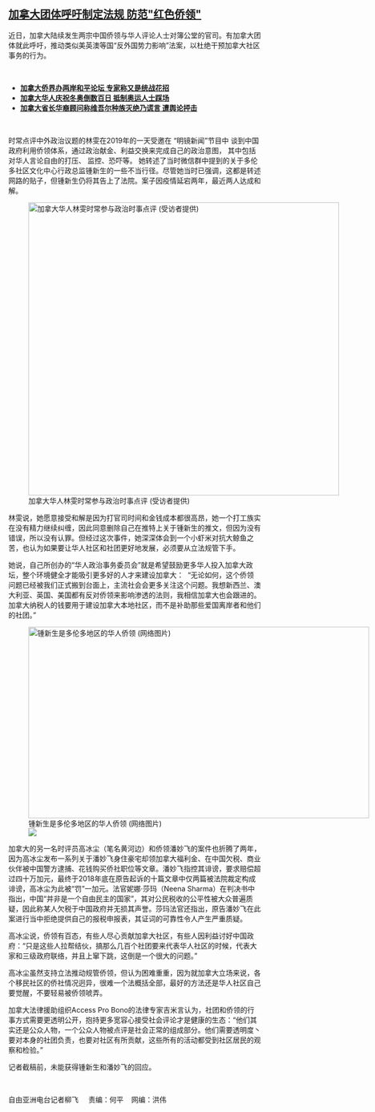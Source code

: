 <!--1635967980000-->
[加拿大团体呼吁制定法规   防范"红色侨领"](https://www.rfa.org/mandarin/yataibaodao/junshiwaijiao/lf2-11032021114743.html)
------

<p></p><p>近日，加拿大陆续发生两宗中国侨领与华人评论人士对簿公堂的官司。有加拿大团体就此呼吁，推动类似美英澳等国<span>“</span><span>反外国势力影响</span><span>”</span><span>法案，以杜绝干预加拿大社区事务的行为。</span></p><p><br/></p><ul><li><a href="https://www.rfa.org/mandarin/yataibaodao/gangtai/lf-01042021152900.html"><strong>加拿大侨界办两岸和平论坛 专家称又是统战花招</strong></a></li><li><strong><a href="https://www.rfa.org/mandarin/yataibaodao/junshiwaijiao/lf2-10282021134028.html">加拿大华人庆祝冬奥倒数百日 抵制奥运人士踩场</a></strong></li><li><strong><a href="https://www.rfa.org/mandarin/yataibaodao/shaoshuminzu/lf-04082021143200.html">加拿大省长华裔顾问称维吾尔种族灭绝乃谎言 遭舆论抨击</a></strong></li></ul><p><br/></p><p>时常点评中外政治议题的林雯在<span>2019</span><span>年的一天受邀在</span><span> “</span><span>明镜新闻</span><span>”</span><span>节目中</span><span> <span>谈到中国政府利用侨领体系，通过政治献金、利益交换</span></span><span><span>来完成自己的政治意图，</span></span><span> <span>其中包括对华人言论自由的打压、</span></span><span> <span>监控、恐吓等。</span></span><span> <span>她转述了当时微信群中提到的关于多伦多社区文化中心行政总监锺新生的一些不当行径。尽管她当时已强调，这都是转述网路的贴子，但锺新生仍将其告上了法院。案子因疫情延宕两年，最近两人达成和解。</span></span></p><p><span><span><figure class="image-richtext image-inline captioned" style="width:620px;"><img alt="加拿大华人林雯时常参与政治时事点评 (受访者提供)" height="585" src="https://www.rfa.org/mandarin/yataibaodao/junshiwaijiao/lf2-11032021114743.html/c2.jpg/@@images/d17ac02e-4f03-4b54-a1a7-a866b3ae9672.jpeg" title="C2.jpg" width="620"/><figcaption class="image-caption">加拿大华人林雯时常参与政治时事点评 (受访者提供)</figcaption><small></small></figure></span></span></p><p><span>林雯说，她愿意接受和解是因为打官司时间和金钱成本都很高昂，她一个打工族实在没有精力继续纠缠，因此同意删除自己在推特上关于锺新生的推文，但因为没有错误，所以没有认罪。但经过这次事件，她深深体会到一个小虾米对抗大鲸鱼之苦，也认为如果要让华人社区和社团更好地发展，必须要从立法规管下手。</span></p><p><span>她说，自己所创办的</span><span>“</span><span>华人政治事务委员会</span><span>”</span><span>就是希望鼓励更多华人投入加拿大政坛，整个环境健全才能吸引更多好的人才来建设加拿大：</span><span>  “</span><span>无论如何，这个侨领问题已经被我们正式搬到台面上，主流社会会更多关注这个问题。我想新西兰、澳大利亚、英国、美国都有反对侨领来影响渗透的法则，我相信加拿大也会跟进的。加拿大纳税人的钱要用于建设加拿大本地社区，而不是补助那些爱国离岸者和他们的社团。</span><span>”</span></p><p><span><figure class="image-richtext image-inline captioned" style="width:680px;"><img alt="锺新生是多伦多地区的华人侨领 (网络图片)" height="382" src="https://www.rfa.org/mandarin/yataibaodao/junshiwaijiao/lf2-11032021114743.html/c1.jpg/@@images/5d8f06bd-5b01-4d90-8a74-0c744452258a.jpeg" title="C1.jpg" width="680"/><figcaption class="image-caption">锺新生是多伦多地区的华人侨领 (网络图片)</figcaption><small></small><div id="zoomattribute"><a data-caption="锺新生是多伦多地区的华人侨领 (网络图片)" data-fancybox="" href="https://www.rfa.org/mandarin/yataibaodao/junshiwaijiao/lf2-11032021114743.html/c1.jpg" id="single_image" title="锺新生是多伦多地区的华人侨领 (网络图片)"><img src="/++plone++rfa-resources/img/icon-zoom.png"/></a></div></figure></span></p><p><span>加拿大的另一名时评员高冰尘（笔名黄河边）和侨领潘妙飞的案件也折腾了两年，因为高冰尘发布一系列关于潘妙飞身住豪宅却领加拿大福利金、在中国欠税、商业伙伴被中国警方逮捕、花钱购买侨社职位等文章。潘妙飞指控其诽谤，要求赔偿超过四十</span><span></span><span>万加元，最终于</span><span>2018</span><span>年底在原告起诉的十</span><span></span><span>篇文章中仅两篇被法院裁定构成诽谤，高冰尘为此被</span><span>“</span><span>罚</span><span>”一</span><span>加元。法官妮娜</span><span>·</span><span>莎玛（</span><span>Neena Sharma</span><span>）在判决书中指出，中国</span><span>“</span><span>并非是一个自由民主的国家</span><span>”</span><span>，其对公民税收的公平性被大众普遍质疑，因此称某人欠税于中国政府并无损其声誉。莎玛法官还指出，原告潘妙飞在此案进行当中拒绝提供自己的报税申报表，其证词的可靠性令人产生严重质疑。</span></p><p><span>高冰尘说，侨领有百态，有些人尽心贡献加拿大社区，有些人因利益讨好中国政府：</span><span>“</span><span>只是这些人拉帮结伙，搞那么几百个社团要来代表华人社区的时候，代表大家和三级政府联络，并且上窜下跳，这倒是一个很大的问题。</span><span>”</span></p><p><span>高冰尘虽然支持立法推动规管侨领，但认为困难重重，因为就加拿大立场来说，各个移民社区的侨社情况迥异，很难一个法概括全部，最好的方法还是华人社区自己要觉醒，不要轻易被侨领唬弄。</span></p><p><span>加拿大法律援助组织</span><span>Access Pro Bono</span><span>的法律专家吉米言认为，社团和侨领的行事方式需要更透明公开，抱持更多宽容心接受社会评论才是健康的生态：</span><span>“</span><span>他们其实还是公众人物，一个公众人物被点评是社会正常的组成部分。他们需要透明度丶要对本身的社团负责，也要对社区有所贡献，这些所有的活动都受到社区居民的观察和检验。</span><span>”</span></p><p><span>记者截稿前，未能获得锺新生和潘妙飞的回应。</span></p><p><br/></p><p><span>自由亚洲电台记者柳飞     责编：何平    网编：洪伟<br/></span></p>
